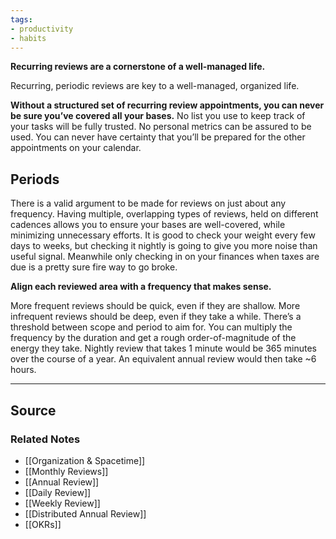 ```yaml
---
tags:
- productivity
- habits
---
```

**Recurring reviews are a cornerstone of a well-managed life.**

Recurring, periodic reviews are key to a well-managed, organized life. 

**Without a structured set of recurring review appointments, you can never be sure you’ve covered all your bases.** No list you use to keep track of your tasks will be fully trusted. No personal metrics can be assured to be used. You can never have certainty that you’ll be prepared for the other appointments on your calendar.

## Periods

There is a valid argument to be made for reviews on just about any frequency. Having multiple, overlapping types of reviews, held on different cadences allows you to ensure your bases are well-covered, while minimizing unnecessary efforts. It is good to check your weight every few days to weeks, but checking it nightly is going to give you more noise than useful signal. Meanwhile only checking in on your finances when taxes are due is a pretty sure fire way to go broke.

**Align each reviewed area with a frequency that makes sense.** 

More frequent reviews should be quick, even if they are shallow. More infrequent reviews should be deep, even if they take a while. There’s a threshold between scope and period to aim for. You can multiply the frequency by the duration and get a rough order-of-magnitude of the energy they take. Nightly review that takes 1 minute would be 365 minutes over the course of a year. An equivalent annual review would then take ~6 hours. 

---

## Source


### Related Notes
- [[Organization & Spacetime]]
- [[Monthly Reviews]]
- [[Annual Review]]
- [[Daily Review]]
- [[Weekly Review]]
- [[Distributed Annual Review]]
- [[OKRs]]